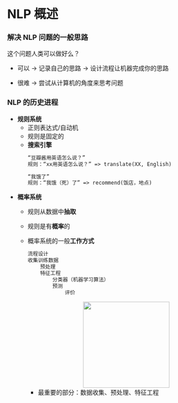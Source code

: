 # NLP 概述
### 解决 NLP 问题的一般思路

这个问题人类可以做好么？

  - 可以 -> 记录自己的思路 -> 设计流程让机器完成你的思路
  
  - 很难 -> 尝试从计算机的角度来思考问题


### NLP 的历史进程
- **规则系统**
    - 正则表达式/自动机
    - 规则是固定的
    - **搜索引擎**
        ```tex
        “豆瓣酱用英语怎么说？”
        规则：“xx用英语怎么说？” => translate(XX, English)
        
        “我饿了”
        规则：“我饿（死）了” => recommend(饭店，地点)
        ```
- **概率系统**
    - 规则从数据中**抽取**
    - 规则是有**概率**的
    - 概率系统的一般**工作方式**
        ```tex
        流程设计
        收集训练数据
            预处理
            特征工程
                分类器（机器学习算法）
                预测
                    评价
        ```
        <div align="center"><img src="http://github.com/imhuay/Algorithm_Interview_Notes-Chinese/raw/master/_assets/TIM截图20180807203305.png" height="200" /></div>
        
        - 最重要的部分：数据收集、预处理、特征工程
